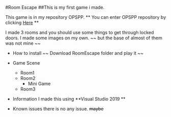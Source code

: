 #Room Escape
##This is my first game i made.

This game is in my repository OPSPP.
** You can enter OPSPP repository by clicking [Here](https://github.com/FYpingping/OPSPP.git) **


I made 3 rooms and you should use some things to get through locked doors.
I made some images on my own. ~~ but the base of almost of them was not mine ~~



* How to install
~~ Download RoomEscape folder and play it ~~

* Game Scene
  * Room1
  * Room2
    * Mini Game
  * Room3


* Information
 I made this using **Visual Studio 2019 **


* Known issues
 there is no any issue. ~~maybe~~

